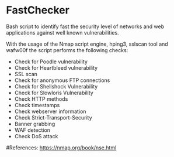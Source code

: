 # FastChecker
Bash script to identify fast the security level of networks and web applications against well known vulnerabilities.

With the usage of the Nmap script engine, hping3, sslscan tool and wafw00f the script performs the following checks:

<ul>
  <li>Check for Poodle vulnerability</li>
  <li>Check for Heartbleed vulnerability</li>
	<li>SSL scan</li> 
	<li>Check for anonymous FTP connections</li>
	<li>Check for Shellshock Vulnerability</li>
  <li>Check for Slowloris Vulnerability</li>
	<li>Check HTTP methods</li>
	<li>Check timestamps</li>
	<li>Check webserver information</li>
	<li>Check Strict-Transport-Security</li>
	<li>Banner grabbing</li>
	<li>WAF detection</li>
	<li>Check DoS attack</li>
</ul>


#References:
https://nmap.org/book/nse.html








